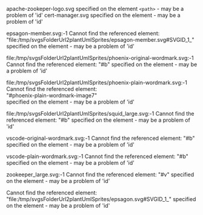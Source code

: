 apache-zookeper-logo.svg	specified on the element `<path>` - may be a problem of 'id'
cert-manager.svg			specified on the element <g> - may be a problem of 'id'


epsagon-member.svg:-1
Cannot find the referenced element:                                                                                                           
"file:/tmp/svgsFolderUrl2plantUmlSprites/epsagon-member.svg#SVGID_1_"     
specified on the element <path> - may be a problem of 'id'


file:/tmp/svgsFolderUrl2plantUmlSprites/phoenix-original-wordmark.svg:-1                                                                      Cannot find the referenced element:                                                                                                           "#b"                                                                                                                                          specified on the element <use> - may be a problem of 'id'


file:/tmp/svgsFolderUrl2plantUmlSprites/phoenix-plain-wordmark.svg:-1                                                                         
Cannot find the referenced element:                                                                                                           
"#phoenix-plain-wordmark-image7"                                                                                                              
specified on the element <use> - may be a problem of 'id'


file:/tmp/svgsFolderUrl2plantUmlSprites/squid_large.svg:-1
Cannot find the referenced element: 
"#b"
specified on the element <use> - may be a problem of 'id'


vscode-original-wordmark.svg:-1
Cannot find the referenced element: 
"#b"
specified on the element <use> - may be a problem of 'id'


vscode-plain-wordmark.svg:-1
Cannot find the referenced element: 
"#b"
specified on the element <use> - may be a problem of 'id'


zookeeper_large.svg:-1
Cannot find the referenced element:
"#v"
specified on the element <use> - may be a problem of 'id'


Cannot find the referenced element:
"file:/tmp/svgsFolderUrl2plantUmlSprites/epsagon.svg#SVGID_1_"
specified on the element <path> - may be a problem of 'id'

